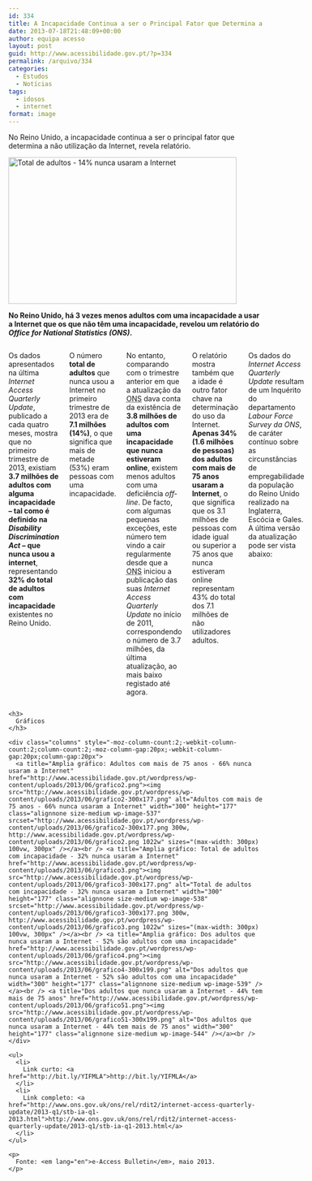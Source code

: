 ```yaml
---
id: 334
title: A Incapacidade Continua a ser o Principal Fator que Determina a não Utilização da Internet
date: 2013-07-18T21:48:09+00:00
author: equipa acesso
layout: post
guid: http://www.acessibilidade.gov.pt/?p=334
permalink: /arquivo/334
categories:
  - Estudos
  - Notícias
tags:
  - idosos
  - internet
format: image
---
```

No Reino Unido, a incapacidade continua a ser o principal fator que determina a não utilização da Internet, revela relatório.

[<img src="http://www.acessibilidade.gov.pt/wordpress/wp-content/uploads/2013/06/grafico1-300x193.png" alt="Total de adultos - 14% nunca usaram a Internet" width="450" height="289" class="aligncenter size-medium wp-image-533" srcset="http://www.acessibilidade.gov.pt/wordpress/wp-content/uploads/2013/06/grafico1-300x193.png 300w, http://www.acessibilidade.gov.pt/wordpress/wp-content/uploads/2013/06/grafico1.png 925w" sizes="(max-width: 450px) 100vw, 450px" />](http://www.acessibilidade.gov.pt/wordpress/wp-content/uploads/2013/06/grafico1.png "Amplia gráfico: Total de adultos - 14% nunca usaram a Internet")  
<!--more Ler mais sobre Fatores Determinantes no Uso da Internet-->

**No Reino Unido, há 3 vezes menos adultos com uma incapacidade a usar a Internet que os que não têm uma incapacidade, revelou um relatório do <em lang="en">Office for National Statistics (ONS)</em>.**

<div class="columns" style="-moz-column-count:2;-webkit-column-count:2;column-count:2;-moz-column-gap:20px;-webkit-column-gap:20px;column-gap:20px">
  <p>
    Os dados apresentados na última <em lang="en">Internet Access Quarterly Update</em>, publicado a cada quatro meses, mostra que no primeiro trimestre de 2013, existiam <strong>3.7 milhões de adultos com alguma incapacidade – tal como é definido na <em lang="en">Disability Discrimination Act</em> – que nunca usou a internet</strong>, representando <strong>32% do total de adultos com incapacidade</strong> existentes no Reino Unido.
  </p>
  
  <p>
    O número <strong>total de adultos</strong> que nunca usou a Internet no primeiro trimestre de 2013 era de <strong>7.1 milhões (14%)</strong>, o que significa que mais de metade (53%) eram pessoas com uma incapacidade.
  </p>
  
  <p>
    No entanto, comparando com o trimestre anterior em que a atualização da <abbr title="Office for National Statistics" lang="en">ONS</abbr> dava conta da existência de <strong>3.8 milhões de adultos com uma incapacidade que nunca estiveram online</strong>, existem menos adultos com uma deficiência <em lang="en">offline</em>. De facto, com algumas pequenas exceções, este número tem vindo a cair regularmente desde que a <abbr title="Office for National Statistics" lang="en">ONS</abbr> iniciou a publicação das suas <em lang="en">Internet Access Quarterly Update</em> no início de 2011, correspondendo o número de 3.7 milhões, da última atualização, ao mais baixo registado até agora.
  </p>
  
  <p>
    O relatório mostra também que a idade é outro fator chave na determinação do uso da Internet. <strong>Apenas 34% (1.6 milhões de pessoas) dos adultos com mais de 75 anos usaram a Internet</strong>, o que significa que os 3.1 milhões de pessoas com idade igual ou superior a 75 anos que nunca estiveram online representam 43% do total dos 7.1 milhões de não utilizadores adultos.
  </p>
  
  <p>
    Os dados do <em lang="en">Internet Access Quarterly Update</em> resultam de um Inquérito do departamento <em lang="en">Labour Force Survey da ONS</em>, de caráter contínuo sobre as circunstâncias de empregabilidade da população do Reino Unido realizado na Inglaterra, Escócia e Gales. A última versão da atualização pode ser vista abaixo:<br /></div> 
    
    <h3>
      Gráficos
    </h3>
    
    <div class="columns" style="-moz-column-count:2;-webkit-column-count:2;column-count:2;-moz-column-gap:20px;-webkit-column-gap:20px;column-gap:20px">
      <a title="Amplia gráfico: Adultos com mais de 75 anos - 66% nunca usaram a Internet" href="http://www.acessibilidade.gov.pt/wordpress/wp-content/uploads/2013/06/grafico2.png"><img src="http://www.acessibilidade.gov.pt/wordpress/wp-content/uploads/2013/06/grafico2-300x177.png" alt="Adultos com mais de 75 anos - 66% nunca usaram a Internet" width="300" height="177" class="alignnone size-medium wp-image-537" srcset="http://www.acessibilidade.gov.pt/wordpress/wp-content/uploads/2013/06/grafico2-300x177.png 300w, http://www.acessibilidade.gov.pt/wordpress/wp-content/uploads/2013/06/grafico2.png 1022w" sizes="(max-width: 300px) 100vw, 300px" /></a><br /> <a title="Amplia gráfico: Total de adultos com incapacidade - 32% nunca usaram a Internet" href="http://www.acessibilidade.gov.pt/wordpress/wp-content/uploads/2013/06/grafico3.png"><img src="http://www.acessibilidade.gov.pt/wordpress/wp-content/uploads/2013/06/grafico3-300x177.png" alt="Total de adultos com incapacidade - 32% nunca usaram a Internet" width="300" height="177" class="alignnone size-medium wp-image-538" srcset="http://www.acessibilidade.gov.pt/wordpress/wp-content/uploads/2013/06/grafico3-300x177.png 300w, http://www.acessibilidade.gov.pt/wordpress/wp-content/uploads/2013/06/grafico3.png 1022w" sizes="(max-width: 300px) 100vw, 300px" /></a><br /> <a title="Amplia gráfico: Dos adultos que nunca usaram a Internet - 52% são adultos com uma incapacidade" href="http://www.acessibilidade.gov.pt/wordpress/wp-content/uploads/2013/06/grafico4.png"><img src="http://www.acessibilidade.gov.pt/wordpress/wp-content/uploads/2013/06/grafico4-300x199.png" alt="Dos adultos que nunca usaram a Internet - 52% são adultos com uma incapacidade" width="300" height="177" class="alignnone size-medium wp-image-539" /></a><br /> <a title="Dos adultos que nunca usaram a Internet - 44% tem mais de 75 anos" href="http://www.acessibilidade.gov.pt/wordpress/wp-content/uploads/2013/06/grafico51.png"><img src="http://www.acessibilidade.gov.pt/wordpress/wp-content/uploads/2013/06/grafico51-300x199.png" alt="Dos adultos que nunca usaram a Internet - 44% tem mais de 75 anos" width="300" height="177" class="alignnone size-medium wp-image-544" /></a><br />
    </div>
    
    <ul>
      <li>
        Link curto: <a href="http://bit.ly/YIFMLA">http://bit.ly/YIFMLA</a>
      </li>
      <li>
        Link completo: <a href="http://www.ons.gov.uk/ons/rel/rdit2/internet-access-quarterly-update/2013-q1/stb-ia-q1-2013.html">http://www.ons.gov.uk/ons/rel/rdit2/internet-access-quarterly-update/2013-q1/stb-ia-q1-2013.html</a>
      </li>
    </ul>
    
    <p>
      Fonte: <em lang="en">e-Access Bulletin</em>, maio 2013.
    </p>